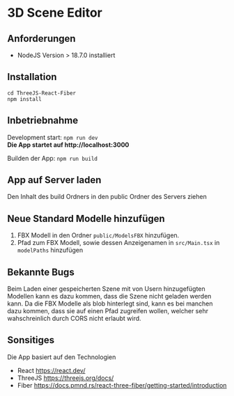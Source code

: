 # 3D Scene Editor

## Anforderungen

- NodeJS Version > 18.7.0 installiert

## Installation

`cd ThreeJS-React-Fiber `\
`npm install`

## Inbetriebnahme

Development start: `npm run dev`\
**Die App startet auf http://localhost:3000**

Builden der App: `npm run build`

## App auf Server laden

Den Inhalt des build Ordners in den public Ordner des Servers ziehen

## Neue Standard Modelle hinzufügen

1. FBX Modell in den Ordner `public/ModelsFBX` hinzufügen.
2. Pfad zum FBX Modell, sowie dessen Anzeigenamen in `src/Main.tsx` in `modelPaths` hinzufügen

## Bekannte Bugs

Beim Laden einer gespeicherten Szene mit von Usern hinzugefügten Modellen kann es dazu kommen, dass die Szene nicht geladen werden kann. Da die FBX Modelle als blob hinterlegt sind, kann es bei manchen dazu kommen, dass sie auf einen Pfad zugreifen wollen, welcher sehr wahschreinlich durch CORS nicht erlaubt wird.

## Sonsitiges

Die App basiert auf den Technologien

- React https://react.dev/
- ThreeJS https://threejs.org/docs/
- Fiber https://docs.pmnd.rs/react-three-fiber/getting-started/introduction
